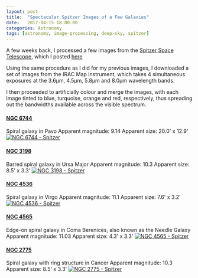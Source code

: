 ```yaml
---
layout: post
title:  "Spectacular Spitzer Images of a Few Galaxies"
date:   2017-04-15 18:00:00
categories: Astronomy
tags: [astronomy, image-processing, deep-sky, spitzer]
---
```

A few weeks back, I processed a few images from the [Spitzer Space Telescope](http://www.spitzer.caltech.edu/), which I posted [here](https://sjmeunier.github.io/astronomy/2017/03/12/my-spitzer-images-of-ngc4448-and-ngc4490.html)

Using the same procedure as I did for my previous images, I downloaded a set of images from the IRAC Map instrument, which takes 4 simultaneous exposures at the 3.6μm, 4.5μm, 5.8μm and 8.0μm wavelength bands.

I then proceeded to artificially colour and merge the images, with each image tinted to blue, turquoise, orange and red, respectively, thus spreading out the bandwidths available across the visible spectrum. 

#### [NGC 6744](https://en.wikipedia.org/wiki/NGC_6744)
Spiral galaxy in Pavo
Apparent magnitude: 9.14
Apparent size: 20.0' x 12.9'
<a data-flickr-embed="true"  href="https://www.flickr.com/photos/78511972@N04/33948543055/in/album-72157681337866715/" title="NGC 6744 - Spitzer"><img src="https://c1.staticflickr.com/3/2810/33948543055_a3ecff4e33_o.png" class = "shadow-image centered" alt="NGC 6744 - Spitzer"></a>
<!--more-->

#### [NGC 3198](https://en.wikipedia.org/wiki/NGC_3198)
Barred spiral galaxy in Ursa Major
Apparent magnitude: 10.3
Apparent size: 8.5' x 3.3'
<a data-flickr-embed="true"  href="https://www.flickr.com/photos/78511972@N04/33948542985/in/album-72157681337866715/" title="NGC 3198 - Spitzer"><img src="https://c1.staticflickr.com/3/2862/33948542985_6bd096990a_o.png" class = "shadow-image centered" alt="NGC 3198 - Spitzer"></a>

#### [NGC 4536](https://en.wikipedia.org/wiki/NGC_4536)
Spiral galaxy in Virgo
Apparent magnitude: 11.1
Apparent size: 7.6' x 3.2'
<a data-flickr-embed="true"  href="https://www.flickr.com/photos/78511972@N04/33948548455/in/album-72157681337866715/" title="NGC 4536 - Spitzer"><img src="https://c1.staticflickr.com/3/2942/33948548455_0533d007fd_o.png" class = "shadow-image centered" alt="NGC 4536 - Spitzer"></a>

#### [NGC 4565](https://en.wikipedia.org/wiki/NGC_4565)
Edge-on spiral galaxy in Coma Berenices, also known as the Needle Galaxy
Apparent magnitude: 11.03
Apparent size: 4.3' x 3.3'
<a data-flickr-embed="true"  href="https://www.flickr.com/photos/78511972@N04/33948542695/in/album-72157681337866715/" title="NGC 4565 - Spitzer"><img src="https://c1.staticflickr.com/3/2883/33948542695_523eee89f5_o.png" class = "shadow-image centered" alt="NGC 4565 - Spitzer"></a>

#### [NGC 2775](https://en.wikipedia.org/wiki/NGC_2775)
Spiral galaxy with ring structure in Cancer
Apparent magnitude: 10.3
Apparent size: 8.5' x 3.3'
<a data-flickr-embed="true"  href="https://www.flickr.com/photos/78511972@N04/33563904890/in/album-72157681337866715/" title="NGC 2775 - Spitzer"><img src="https://c1.staticflickr.com/3/2909/33563904890_4355bb00c5_o.png" class = "shadow-image centered" alt="NGC 2775 - Spitzer"></a>

<script async src="//embedr.flickr.com/assets/client-code.js" charset="utf-8"></script>
